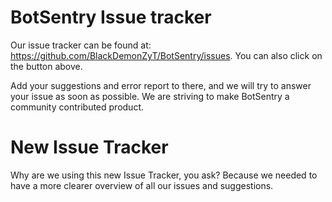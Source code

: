 # BotSentry Issue tracker
Our issue tracker can be found at: https://github.com/BlackDemonZyT/BotSentry/issues.
You can also click on the button above.

Add your suggestions and error report to there, and we will try to answer your issue as soon as possible.
We are striving to make BotSentry a community contributed product.

# New Issue Tracker
Why are we using this new Issue Tracker, you ask?
Because we needed to have a more clearer overview of all our issues and suggestions.
